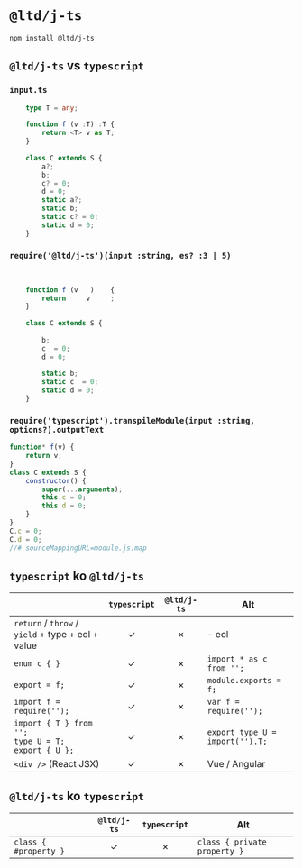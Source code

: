 ﻿
`@ltd/j-ts`
===========

```shell
npm install @ltd/j-ts
```

`@ltd/j-ts` vs `typescript`
---------------------------

### `input.ts`

```TypeScript
	type T = any;
	
	function f (v :T) :T {
		return <T> v as T;
	}
	
	class C extends S {
		a?;
		b;
		c? = 0;
		d = 0;
		static a?;
		static b;
		static c? = 0;
		static d = 0;
	}
```

### `require('@ltd/j-ts')(input :string, es? :3 | 5)`

```JavaScript
	             
	
	function f (v   )    {
		return     v     ;
	}
	
	class C extends S {
		   
		b;
		c  = 0;
		d = 0;
		          
		static b;
		static c  = 0;
		static d = 0;
	}
```

### `require('typescript').transpileModule(input :string, options?).outputText`

```JavaScript
function* f(v) {
    return v;
}
class C extends S {
    constructor() {
        super(...arguments);
        this.c = 0;
        this.d = 0;
    }
}
C.c = 0;
C.d = 0;
//# sourceMappingURL=module.js.map
```

`typescript` ko `@ltd/j-ts`
---------------------------

|                                                             | `typescript` | `@ltd/j-ts`  |               Alt               |
|-------------------------------------------------------------|:------------:|:------------:|---------------------------------|
| `return` / `throw` / `yield` + type + eol + value           |      ✓      |      ✗      | - eol                           |
| `enum c { }`                                                |      ✓      |      ✗      | `import * as c from '';`        |
| `export = f;`                                               |      ✓      |      ✗      | `module.exports = f;`           |
| `import f = require('');`                                   |      ✓      |      ✗      | `var f = require('');`          |
| `import { T } from '';`<br>`type U = T;`<br>`export { U };` |      ✓      |      ✗      | `export type U = import('').T;` |
| `<div />` (React JSX)                                       |      ✓      |      ✗      | Vue / Angular                   |

`@ltd/j-ts` ko `typescript`
---------------------------

|                       | `@ltd/j-ts`  | `typescript` |              Alt             |
|-----------------------|:------------:|:------------:|------------------------------|
| `class { #property }` |      ✓      |      ✗      | `class { private property }` |
